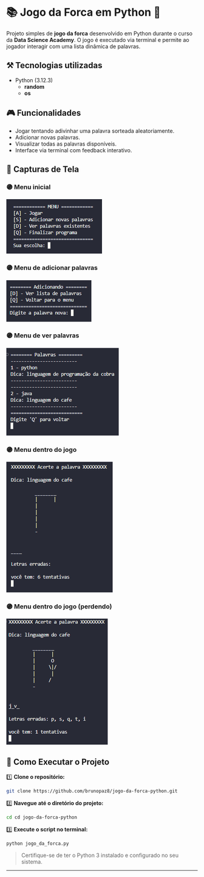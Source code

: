 # 📚 Jogo da Forca em Python 🐍

Projeto simples de **jogo da forca** desenvolvido em Python durante o curso da **Data Science Academy**. O jogo é executado via terminal e permite ao jogador interagir com uma lista dinâmica de palavras.

## **⚒️ Tecnologias utilizadas**

* Python (3.12.3)
  - **random**
  - **os**

## 🎮 Funcionalidades

* Jogar tentando adivinhar uma palavra sorteada aleatoriamente.
* Adicionar novas palavras.
* Visualizar todas as palavras disponíveis.
* Interface via terminal com feedback interativo.

## 📸 Capturas de Tela
### 🟣 Menu inicial
<img src='imgs/menu_principal.png'>

### 🟣 Menu de adicionar palavras
<img src='imgs/menu_adicionando_palavra.png'>

### 🟣 Menu de ver palavras
<img src='imgs/menu_ver_palavras.png'>

### 🟣 Menu dentro do jogo
<img src='imgs/menu_jogo.png'>

### 🟣 Menu dentro do jogo (perdendo)
<img src='imgs/menu_jogo_perdendo.png'>

## 🚀 Como Executar o Projeto

1️⃣ **Clone o repositório:**

```bash
git clone https://github.com/brunopaz8/jogo-da-forca-python.git

```

2️⃣ **Navegue até o diretório do projeto:**

```bash
cd cd jogo-da-forca-python
```

3️⃣ **Execute o script no terminal:**

```bash
python jogo_da_forca.py
```

> Certifique-se de ter o Python 3 instalado e configurado no seu sistema.

---



